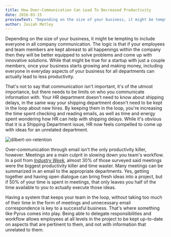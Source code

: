 ```yaml
---
title: How Over-Communication Can Lead To Decreased Productivity
date: 2016-03-15
previewText: "Depending on the size of your business, it might be tempting to include everyone in all company communication. The logic is that if your employees and team members are kept abreast to all happenings within the company then they will be better equipped to solve problems and come up with innovative solutions. While that might be true for a startup with just a couple members, once your business starts growing and making money, including everyone in everyday aspects of your business for all departments can actually lead to less productivity."
author: Josiah Motley
---
```

Depending on the size of your business, it might be tempting to include everyone in all company communication. The logic is that if your employees and team members are kept abreast to all happenings within the company then they will be better equipped to solve problems and come up with innovative solutions. While that might be true for a startup with just a couple members, once your business starts growing and making money, including everyone in everyday aspects of your business for all departments can actually lead to less productivity.

That's not to say that communication isn't important, it's of the utmost importance, but there needs to be limits on who you communicate information with. Your HR department doesn't need to know about shipping delays, in the same way your shipping department doesn't need to be kept in the loop about new hires. By keeping them in the loop, you're increasing the time spent checking and reading emails, as well as time and energy spent wondering how HR can help with shipping delays. While it's obvious that it is a Shipping Department issue, HR now feels compelled to come up with ideas for an unrelated department.

![dilbert-on-retention](dilbert-on-retention.webp)

Over-communication through email isn't the only productivity killer, however. Meetings are a main culprit in slowing down you team's workflow. In a poll from _[Industry Week](http://www.industryweek.com/archive/meetings-waste-time-employees-complain),_ almost 30% of those surveyed said meetings were the biggest productivity killer and time waster. Many meetings can be summarized in an email to the appropriate departments. Yes, getting together and having open dialogue can bring fresh ideas into a project, but if 50% of your time is spent in meetings, that only leaves you half of the time available to you to actually execute those ideas.

Having a system that keeps your team in the loop, without taking too much of their time in the form of meetings and unnecessary email correspondence is key to a successful business. That's where something like Pyrus comes into play. Being able to delegate responsibilities and workflow allows employees at all levels in the project to be kept up-to-date on aspects that are pertinent to them, and not with information that unrelated to them.
